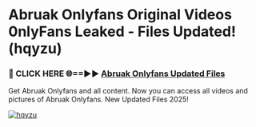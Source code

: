 # Abruak Onlyfans Original Videos 0nlyFans Leaked - Files Updated! (hqyzu)

<h3>🔴 CLICK HERE 🌐==►► <a href="https://tinyurl.com/2m67pmp6" rel="nofollow">Abruak Onlyfans Updated Files</a></h3>

Get Abruak Onlyfans and all content. Now you can access all videos and pictures of Abruak Onlyfans. New Updated Files 2025!

[![hqyzu](https://i.imgur.com/H4QAA4z.gif)](https://tinyurl.com/2m67pmp6)
